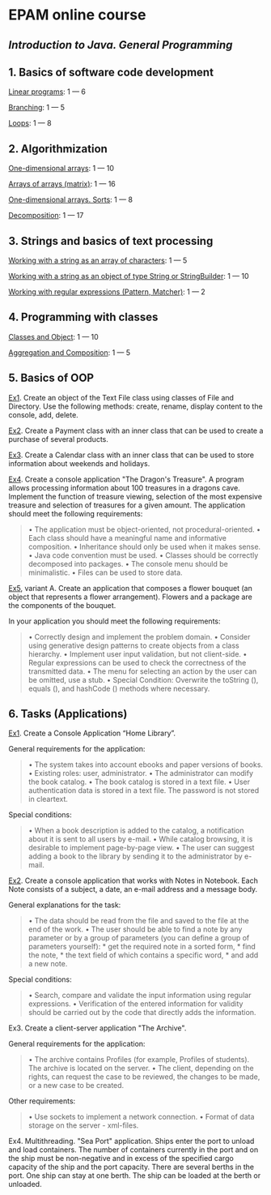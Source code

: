 # EPAM online course
## _Introduction to Java. General Programming_

## 1. Basics of software code development

[Linear programs](https://github.com/r-kurian/Epam.JavaIntroduction.OnlineCourse/tree/master/src/Epam/Basics_of_software_code_development/Part1_1): 1 — 6

[Branching](https://github.com/r-kurian/Epam.JavaIntroduction.OnlineCourse/tree/master/src/Epam/Basics_of_software_code_development/Part1_2): 1 — 5

[Loops](https://github.com/r-kurian/Epam.JavaIntroduction.OnlineCourse/tree/master/src/Epam/Basics_of_software_code_development/Part1_3): 1 — 8

## 2. Algorithmization 

[One-dimensional arrays](https://github.com/r-kurian/Epam.JavaIntroduction.OnlineCourse/tree/master/src/Epam/Algorithmization/Part2_1): 1 — 10

[Arrays of arrays (matrix)](https://github.com/r-kurian/Epam.JavaIntroduction.OnlineCourse/tree/master/src/Epam/Algorithmization/Part2_2): 1 — 16

[One-dimensional arrays. Sorts](https://github.com/r-kurian/Epam.JavaIntroduction.OnlineCourse/tree/master/src/Epam/Algorithmization/Part2_3): 1 — 8

[Decomposition](https://github.com/r-kurian/Epam.JavaIntroduction.OnlineCourse/tree/master/src/Epam/Algorithmization/Part2_4): 1 — 17

## 3. Strings and basics of text processing

[Working with a string as an array of characters](https://github.com/r-kurian/Epam.JavaIntroduction.OnlineCourse/tree/master/src/Epam/Strings_and_basics_of_text_processing/Part3_1): 1 — 5

[Working with a string as an object of type String or StringBuilder](https://github.com/r-kurian/Epam.JavaIntroduction.OnlineCourse/tree/master/src/Epam/Strings_and_basics_of_text_processing/Part3_2): 1 — 10

[Working with regular expressions (Pattern, Matcher)](https://github.com/r-kurian/Epam.JavaIntroduction.OnlineCourse/tree/master/src/Epam/Strings_and_basics_of_text_processing/Part3_3): 1 — 2

## 4. Programming with classes 

[Classes and Object](https://github.com/r-kurian/Epam.JavaIntroduction.OnlineCourse/tree/master/src/Epam/Programming_with_classes/Part4_1_Classes_And_Objects): 1 — 10

[Aggregation and Composition](https://github.com/r-kurian/Epam.JavaIntroduction.OnlineCourse/tree/master/src/Epam/Programming_with_classes/Part4_2_Aggregation_And_Composition): 1 — 5

## 5. Basics of OOP

[Ex1](https://github.com/r-kurian/Epam.JavaIntroduction.OnlineCourse/tree/master/src/Epam/Basic_of_OOP/Part5_Ex1). Create an object of the Text File class using classes of File and Directory. Use the following methods: create, rename, display content to the console, add, delete.

[Ex2](https://github.com/r-kurian/Epam.JavaIntroduction.OnlineCourse/tree/master/src/Epam/Basic_of_OOP/Part5_Ex2).  Create a Payment class with an inner class that can be used to create a purchase of several products.

[Ex3](https://github.com/r-kurian/Epam.JavaIntroduction.OnlineCourse/tree/master/src/Epam/Basic_of_OOP/Part5_Ex3).  Create a Calendar class with an inner class that can be used to store information about weekends and holidays.

[Ex4](https://github.com/r-kurian/Epam.JavaIntroduction.OnlineCourse/tree/master/src/Epam/Basic_of_OOP/Part5_Ex4).  Create a console application "The Dragon's Treasure". A program allows processing information about 100 treasures in a dragons cave. Implement the function of treasure viewing, selection of the most expensive treasure and selection of treasures for a given amount.
The application should meet the following requirements:
> • The application must be object-oriented, not procedural-oriented.
> • Each class should have a meaningful name and informative composition.
> • Inheritance should only be used when it makes sense.
> • Java code convention must be used.
> • Classes should be correctly decomposed into packages.
> • The console menu should be minimalistic.
> • Files can be used to store data.

[Ex5](https://github.com/r-kurian/Epam.JavaIntroduction.OnlineCourse/tree/master/src/Epam/Basic_of_OOP/Part5_Ex5a), variant A. Create an application that composes a flower bouquet (an object that represents a flower arrangement). Flowers and a package are the components of the bouquet.

 In your application you should meet the following requirements:
> • Correctly design and implement the problem domain.
> • Consider using generative design patterns to create objects from a class hierarchy.
> • Implement user input validation, but not client-side.
> • Regular expressions can be used to check the correctness of the transmitted data.
> • The menu for selecting an action by the user can be omitted, use a stub.
> • Special Condition: Overwrite the toString (), equals (), and hashCode () methods where necessary.

## 6. Tasks (Applications)

[Ex1](https://github.com/r-kurian/Epam.JavaIntroduction.OnlineCourse/tree/master/src/Epam/Applications/Part6_Ex1_Library). Create a Console Application “Home Library”.

General requirements for the application:
> • The system takes into account ebooks and paper versions of books.
> • Existing roles: user, administrator.
> • The administrator can modify the book catalog.
> • The book catalog is stored in a text file.
> • User authentication data is stored in a text file. The password is not stored in cleartext.

Special conditions:
> • When a book description is added to the catalog, a notification about it is sent to all users by e-mail. 
> • While catalog browsing, it is desirable to implement page-by-page view. 
> • The user can suggest adding a book to the library by sending it to the administrator by e-mail.

[Ex2](https://github.com/r-kurian/Epam.JavaIntroduction.OnlineCourse/tree/master/src/Epam/Applications/Part6_Ex2_Notebook). Create a console application that works with Notes in Notebook. Each Note consists of a subject, a date, an e-mail address and a message body.

General explanations for the task:
> •  The data should be read from the file and saved to the file at the end of the work.
> •  The user should be able to find a note by any parameter or by a group of parameters (you can define a group of parameters yourself): * get the required note in a sorted form, * find the note, * the text field of which contains a specific word, *  and add a new note.

Special conditions:
> •  Search, compare and validate the input information using regular expressions. 
> •  Verification of the entered information for validity should be carried out by the code that directly adds the information.

Ex3. Create a client-server application "The Archive".

General requirements for the application:
> •  The archive contains Profiles (for example, Profiles of students). The archive is located on the server.
> •  The client, depending on the rights, can request the case to be reviewed, the changes to be made, or a new case to be created.

Other requirements:
> •  Use sockets to implement a network connection.
> • Format of data storage on the server - xml-files.

Ex4. Multithreading. "Sea Port" application. Ships enter the port to unload and load containers. The number of containers currently in the port and on the ship must be non-negative and in excess of the specified cargo capacity of the ship and the port capacity. There are several berths in the port. One ship can stay at one berth. The ship can be loaded at the berth or unloaded.
